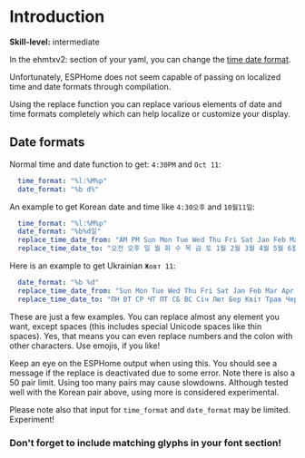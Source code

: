 # Introduction

**Skill-level:** intermediate

In the ehmtxv2: section of your yaml, you can change the [time date format](time-date-format).

Unfortunately, ESPHome does not seem capable of passing on localized time and date formats through compilation.

Using the replace function you can replace various elements of date and time formats completely which can help localize or customize your display.

## Date formats

Normal time and date function to get: `4:30PM` and `Oct 11`:

```yaml
  time_format: "%l:%M%p"
  date_format: "%b d%"
```

An example to get Korean date and time like `4:30오후` and `10월11일`:

```yaml
  time_format: "%l:%M%p"
  date_format: "%b%d일"
  replace_time_date_from: "AM PM Sun Mon Tue Wed Thu Fri Sat Jan Feb Mar Apr May Jun Jul Aug Sep Oct Nov Dec"
  replace_time_date_to: "오전 오후 일 월 화 수 목 금 토 1월 2월 3월 4월 5월 6월 7월 8월 9월 10월 11월 12월"
```

Here is an example to get Ukrainian `Жовт 11`:

```yaml
  date_format: "%b %d"
  replace_time_date_from: "Sun Mon Tue Wed Thu Fri Sat Jan Feb Mar Apr May Jun Jul Aug Sep Oct Nov Dec"
  replace_time_date_to: "ПН ВТ СР ЧТ ПТ СБ ВС Сiч Лют Бер Квiт Трав Черв Лип Серп Вер Жовт Лист Груд"
```

These are just a few examples.  You can replace almost any element you want, except spaces (this includes special Unicode spaces like thin spaces).
Yes, that means you can even replace numbers and the colon with other characters.  Use emojis, if you like!

Keep an eye on the ESPHome output when using this.  You should see a message if the replace is deactivated due to some error.
Note there is also a 50 pair limit.  Using too many pairs may cause slowdowns.  Although tested well with the Korean pair above, using more is considered experimental.

Please note also that input for `time_format` and `date_format` may be limited.  Experiment!

### Don't forget to include matching glyphs in your font section!